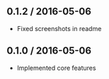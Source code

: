 ## 0.1.2 / 2016-05-06
- Fixed screenshots in readme

## 0.1.0 / 2016-05-06
- Implemented core features
